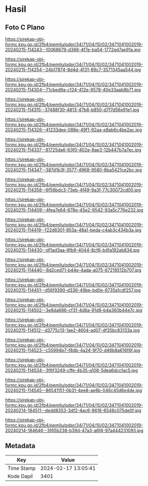 # Hasil

## Foto C Plano

https://sirekap-obj-formc.kpu.go.id/2fb4/pemilu/pdpr/34/71/04/10/02/3471041002019-20240215-114243--10068679-d368-4f7e-ba54-1772ed7ae91a.jpg

https://sirekap-obj-formc.kpu.go.id/2fb4/pemilu/pdpr/34/71/04/10/02/3471041002019-20240215-114254--24b17874-8d4d-4f31-89c7-3571345aa544.jpg

https://sirekap-obj-formc.kpu.go.id/2fb4/pemilu/pdpr/34/71/04/10/02/3471041002019-20240215-114304--71cbed9a-c124-412e-9578-40e33aab8b71.jpg

https://sirekap-obj-formc.kpu.go.id/2fb4/pemilu/pdpr/34/71/04/10/02/3471041002019-20240215-114315--37488f30-4813-47b8-b850-d7f7d56e91e1.jpg

https://sirekap-obj-formc.kpu.go.id/2fb4/pemilu/pdpr/34/71/04/10/02/3471041002019-20240215-114326--41233dee-088e-49f1-92aa-e8ab6c4be2ac.jpg

https://sirekap-obj-formc.kpu.go.id/2fb4/pemilu/pdpr/34/71/04/10/02/3471041002019-20240215-114337--81725da6-63f0-402e-8ae3-12b447b7a7ec.jpg

https://sirekap-obj-formc.kpu.go.id/2fb4/pemilu/pdpr/34/71/04/10/02/3471041002019-20240215-114347--387d1b3f-3577-4968-9580-8ba5421ce2bc.jpg

https://sirekap-obj-formc.kpu.go.id/2fb4/pemilu/pdpr/34/71/04/10/02/3471041002019-20240215-114358--6f56bdc3-73eb-4f49-9a3f-77c30072cd00.jpg

https://sirekap-obj-formc.kpu.go.id/2fb4/pemilu/pdpr/34/71/04/10/02/3471041002019-20240215-114409--4fea7e64-678e-45e2-9542-93a5c776e232.jpg

https://sirekap-obj-formc.kpu.go.id/2fb4/pemilu/pdpr/34/71/04/10/02/3471041002019-20240215-114419--f22d6301-853a-48a1-beda-c4ab3c434b3a.jpg

https://sirekap-obj-formc.kpu.go.id/2fb4/pemilu/pdpr/34/71/04/10/02/3471041002019-20240215-114430--df1ad3aa-9fb9-4044-8cf6-b4fa192ab834.jpg

https://sirekap-obj-formc.kpu.go.id/2fb4/pemilu/pdpr/34/71/04/10/02/3471041002019-20240215-114440--8d2ced71-b44e-4ada-a075-67219512b707.jpg

https://sirekap-obj-formc.kpu.go.id/2fb4/pemilu/pdpr/34/71/04/10/02/3471041002019-20240215-114451--d56f9390-d336-49be-bd0e-6735a1cdf257.jpg

https://sirekap-obj-formc.kpu.go.id/2fb4/pemilu/pdpr/34/71/04/10/02/3471041002019-20240215-114502--3e8da686-cf31-4d8a-91d9-b4a360b44e7c.jpg

https://sirekap-obj-formc.kpu.go.id/2fb4/pemilu/pdpr/34/71/04/10/02/3471041002019-20240215-114512--d3775c13-1ae2-4604-ad07-df35bc83133a.jpg

https://sirekap-obj-formc.kpu.go.id/2fb4/pemilu/pdpr/34/71/04/10/02/3471041002019-20240215-114523--c55994b7-f8db-4a24-9f70-d46b8a616f6f.jpg

https://sirekap-obj-formc.kpu.go.id/2fb4/pemilu/pdpr/34/71/04/10/02/3471041002019-20240215-114534--3f6f3249-cffe-4b35-a108-5dea6dccfac5.jpg

https://sirekap-obj-formc.kpu.go.id/2fb4/pemilu/pdpr/34/71/04/10/02/3471041002019-20240215-114545--86541151-0b31-4ee8-ae8b-046c45d6e4de.jpg

https://sirekap-obj-formc.kpu.go.id/2fb4/pemilu/pdpr/34/71/04/10/02/3471041002019-20240214-184511--dedd8353-3df2-4ac6-8616-6548c075de0f.jpg

https://sirekap-obj-formc.kpu.go.id/2fb4/pemilu/pdpr/34/71/04/10/02/3471041002019-20240214-184646--3f65b238-b39d-47a3-a6f4-97a444231093.jpg


## Metadata

| Key        | Value               |
| ---------- | ------------------- |
| Time Stamp | 2024-02-17 13:05:41 |
| Kode Dapil | 3401                |



